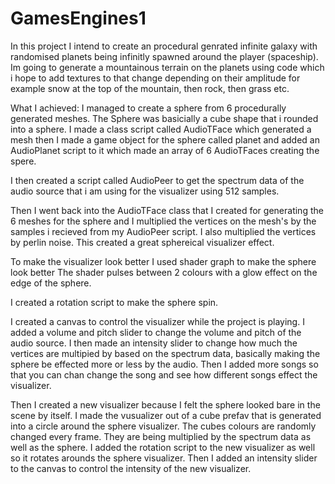 # GamesEngines1
In this project I intend to create an procedural genrated infinite galaxy with randomised planets being infinitly spawned around the player (spaceship). Im going to generate a mountainous terrain on the planets using code which i hope to add textures to that change depending on their amplitude for example snow at the top of the mountain, then rock, then grass etc.

What I achieved:
I managed to create a sphere from 6 procedurally generated meshes. The Sphere was basicially a cube shape that i rounded into a sphere. I made a class script called AudioTFace which generated a mesh then I made a game object for the sphere called planet and added an AudioPlanet script to it which made an array of 6 AudioTFaces creating the spere. 

I then created a script called AudioPeer to get the spectrum data of the audio source that i am using for the visualizer using 512 samples.

Then I went back into the AudioTFace class that I created for generating the 6 meshes for the sphere and I multiplied the vertices on the mesh's by the samples i recieved from my AudioPeer script. I also multiplied the vertices by perlin noise. This created a great sphereical visualizer effect.

To make the visualizer look better I used shader graph to make the sphere look better The shader pulses between 2 colours with a glow effect on the edge of the sphere. 

I created a rotation script to make the sphere spin.

I created a canvas to control the visualizer while the project is playing. I added a volume and pitch slider to change the volume and pitch of the audio source. I then made an intensity slider to change how much the vertices are multipied by based on the spectrum data, basically making the sphere be effected more or less by the audio. Then I added more songs so that you can chan change the song and see how different songs effect the visualizer.

Then I created a new visualizer because I felt the sphere looked bare in the scene by itself. I made the vusualizer out of a cube prefav that is generated into a circle around the sphere visualizer. The cubes colours are randomly changed every frame. They are being multiplied by the spectrum data as well as the sphere. I added the rotation script to the new visualizer as well so it rotates arounds the sphere visualizer. Then I added an intensity slider to the canvas to control the intensity of the new visualizer.
